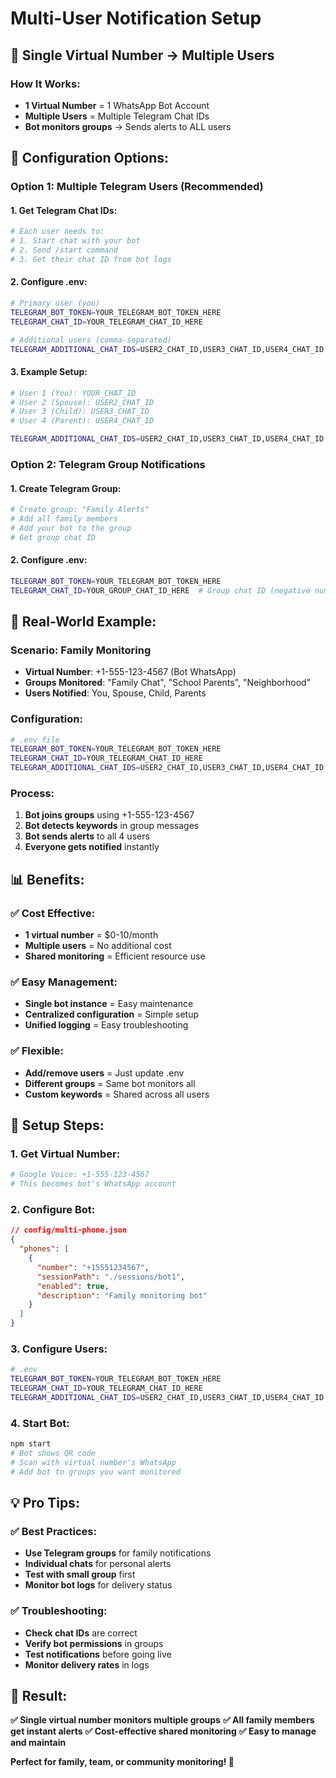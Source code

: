 # Multi-User Notification Setup

## 🎯 Single Virtual Number → Multiple Users

### **How It Works:**
- **1 Virtual Number** = 1 WhatsApp Bot Account
- **Multiple Users** = Multiple Telegram Chat IDs
- **Bot monitors groups** → Sends alerts to ALL users

## 📱 Configuration Options:

### **Option 1: Multiple Telegram Users (Recommended)**

#### **1. Get Telegram Chat IDs:**
```bash
# Each user needs to:
# 1. Start chat with your bot
# 2. Send /start command
# 3. Get their chat ID from bot logs
```

#### **2. Configure .env:**
```bash
# Primary user (you)
TELEGRAM_BOT_TOKEN=YOUR_TELEGRAM_BOT_TOKEN_HERE
TELEGRAM_CHAT_ID=YOUR_TELEGRAM_CHAT_ID_HERE

# Additional users (comma-separated)
TELEGRAM_ADDITIONAL_CHAT_IDS=USER2_CHAT_ID,USER3_CHAT_ID,USER4_CHAT_ID
```

#### **3. Example Setup:**
```bash
# User 1 (You): YOUR_CHAT_ID
# User 2 (Spouse): USER2_CHAT_ID  
# User 3 (Child): USER3_CHAT_ID
# User 4 (Parent): USER4_CHAT_ID

TELEGRAM_ADDITIONAL_CHAT_IDS=USER2_CHAT_ID,USER3_CHAT_ID,USER4_CHAT_ID
```

### **Option 2: Telegram Group Notifications**

#### **1. Create Telegram Group:**
```bash
# Create group: "Family Alerts"
# Add all family members
# Add your bot to the group
# Get group chat ID
```

#### **2. Configure .env:**
```bash
TELEGRAM_BOT_TOKEN=YOUR_TELEGRAM_BOT_TOKEN_HERE
TELEGRAM_CHAT_ID=YOUR_GROUP_CHAT_ID_HERE  # Group chat ID (negative number)
```

## 🚀 Real-World Example:

### **Scenario: Family Monitoring**
- **Virtual Number**: +1-555-123-4567 (Bot WhatsApp)
- **Groups Monitored**: "Family Chat", "School Parents", "Neighborhood"
- **Users Notified**: You, Spouse, Child, Parents

### **Configuration:**
```bash
# .env file
TELEGRAM_BOT_TOKEN=YOUR_TELEGRAM_BOT_TOKEN_HERE
TELEGRAM_CHAT_ID=YOUR_TELEGRAM_CHAT_ID_HERE
TELEGRAM_ADDITIONAL_CHAT_IDS=USER2_CHAT_ID,USER3_CHAT_ID,USER4_CHAT_ID
```

### **Process:**
1. **Bot joins groups** using +1-555-123-4567
2. **Bot detects keywords** in group messages
3. **Bot sends alerts** to all 4 users
4. **Everyone gets notified** instantly

## 📊 Benefits:

### **✅ Cost Effective:**
- **1 virtual number** = $0-10/month
- **Multiple users** = No additional cost
- **Shared monitoring** = Efficient resource use

### **✅ Easy Management:**
- **Single bot instance** = Easy maintenance
- **Centralized configuration** = Simple setup
- **Unified logging** = Easy troubleshooting

### **✅ Flexible:**
- **Add/remove users** = Just update .env
- **Different groups** = Same bot monitors all
- **Custom keywords** = Shared across all users

## 🔧 Setup Steps:

### **1. Get Virtual Number:**
```bash
# Google Voice: +1-555-123-4567
# This becomes bot's WhatsApp account
```

### **2. Configure Bot:**
```json
// config/multi-phone.json
{
  "phones": [
    {
      "number": "+15551234567",
      "sessionPath": "./sessions/bot1",
      "enabled": true,
      "description": "Family monitoring bot"
    }
  ]
}
```

### **3. Configure Users:**
```bash
# .env
TELEGRAM_BOT_TOKEN=YOUR_TELEGRAM_BOT_TOKEN_HERE
TELEGRAM_CHAT_ID=YOUR_TELEGRAM_CHAT_ID_HERE
TELEGRAM_ADDITIONAL_CHAT_IDS=USER2_CHAT_ID,USER3_CHAT_ID,USER4_CHAT_ID
```

### **4. Start Bot:**
```bash
npm start
# Bot shows QR code
# Scan with virtual number's WhatsApp
# Add bot to groups you want monitored
```

## 💡 Pro Tips:

### **✅ Best Practices:**
- **Use Telegram groups** for family notifications
- **Individual chats** for personal alerts
- **Test with small group** first
- **Monitor bot logs** for delivery status

### **✅ Troubleshooting:**
- **Check chat IDs** are correct
- **Verify bot permissions** in groups
- **Test notifications** before going live
- **Monitor delivery rates** in logs

## 🎉 Result:

**✅ Single virtual number monitors multiple groups**
**✅ All family members get instant alerts**
**✅ Cost-effective shared monitoring**
**✅ Easy to manage and maintain**

**Perfect for family, team, or community monitoring! 🚀**
